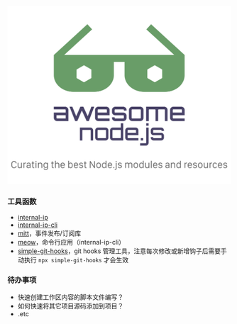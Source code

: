 ![logo](https://github.com/sindresorhus/awesome-nodejs/raw/main/media/logo.svg)

### 工具函数

- [internal-ip](https://github.com/sindresorhus/internal-ip)
- [internal-ip-cli](https://github.com/sindresorhus/internal-ip-cli)
- [mitt](https://github.com/developit/mitt)，事件发布/订阅库
- [meow](https://github.com/sindresorhus/meow)，命令行应用（internal-ip-cli）
- [simple-git-hooks](https://github1s.com/toplenboren/simple-git-hooks/tree/master)，git hooks 管理工具，注意每次修改或新增钩子后需要手动执行 `npx simple-git-hooks` 才会生效

### 待办事项

- 快速创建工作区内容的脚本文件编写？
- 如何快速将其它项目源码添加到项目？
- .etc
